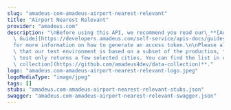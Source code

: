 ```yaml
---
slug: "amadeus-com-amadeus-airport-nearest-relevant"
title: "Airport Nearest Relevant"
provider: "amadeus.com"
description: "\nBefore using this API, we recommend you read our\_**[Authorization\
  \ Guide](https://developers.amadeus.com/self-service/apis-docs/guides/authorization-262)**\_\
  for more information on how to generate an access token.\n\nPlease also be aware\
  \ that our test environment is based on a subset of the production, this API in\
  \ test only returns a few selected cities. You can find the list in our **[data\
  \ collection](https://github.com/amadeus4dev/data-collection)**."
logo: "amadeus.com-amadeus-airport-nearest-relevant-logo.jpeg"
logoMediaType: "image/jpeg"
tags: []
stubs: "amadeus.com-amadeus-airport-nearest-relevant-stubs.json"
swagger: "amadeus.com-amadeus-airport-nearest-relevant-swagger.json"
---
```

